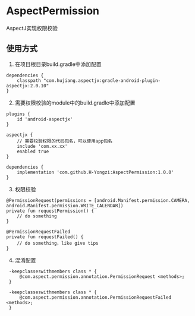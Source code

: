 # AspectPermission

AspectJ实现权限校验

## 使用方式

1. 在项目根目录build.gradle中添加配置

```
dependencies {
    classpath "com.hujiang.aspectjx:gradle-android-plugin-aspectjx:2.0.10"
}
```

2. 需要权限校验的module中的build.gradle中添加配置

``` 
plugins {
    id 'android-aspectjx'
}

aspectjx {
    // 需要校验权限的代码包名，可以使用app包名
    include 'com.xx.xx'
    enabled true
}

dependencies {
    implementation 'com.github.H-Yongzi:AspectPermission:1.0.0'
}
``` 

3. 权限校验

```
@PermissionRequest(permissions = [android.Manifest.permission.CAMERA, android.Manifest.permission.WRITE_CALENDAR])
private fun requestPermission() {
    // do something
}

@PermissionRequestFailed
private fun requestFailed() {
    // do something，like give tips
}
```

4. 混淆配置

```
 -keepclasseswithmembers class * {
     @com.aspect.permission.annotation.PermissionRequest <methods>;
 }

 -keepclasseswithmembers class * {
     @com.aspect.permission.annotation.PermissionRequestFailed <methods>;
 }
```
